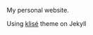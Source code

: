My personal website.

Using <a href="https://github.com/piharpi/jekyll-klise" target="_blank" rel="noopener">klisé</a> theme on Jekyll